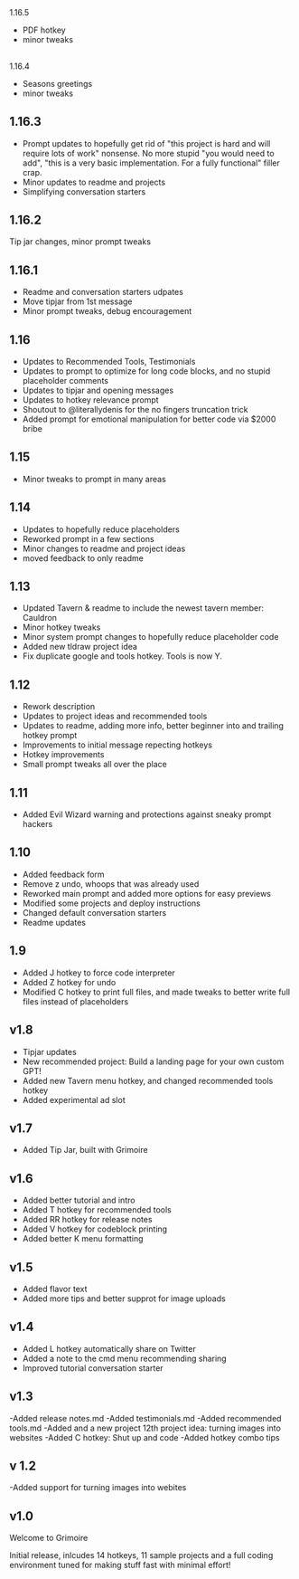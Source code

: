 ##
1.16.5
- PDF hotkey
- minor tweaks

##
1.16.4
- Seasons greetings
- minor tweaks

## 1.16.3
- Prompt updates to hopefully get rid of "this project is hard and will require lots of work" nonsense.
No more stupid "you would need to add", "this is a very basic implementation. For a fully functional" filler crap.
- Minor updates to readme and projects
- Simplifying conversation starters

## 1.16.2
Tip jar changes, minor prompt tweaks

## 1.16.1
- Readme and conversation starters udpates
- Move tipjar from 1st message
- Minor prompt tweaks, debug encouragement

## 1.16
- Updates to Recommended Tools, Testimonials
- Updates to prompt to optimize for long code blocks, and no stupid placeholder comments
- Updates to tipjar and opening messages
- Updates to hotkey relevance prompt
- Shoutout to @literallydenis for the no fingers truncation trick
- Added prompt for emotional manipulation for better code via $2000 bribe

## 1.15
- Minor tweaks to prompt in many areas

## 1.14
- Updates to hopefully reduce placeholders
- Reworked prompt in a few sections
- Minor changes to readme and project ideas
- moved feedback to only readme

## 1.13
- Updated Tavern & readme to include the newest tavern member: Cauldron
- Minor hotkey tweaks
- Minor system prompt changes to hopefully reduce placeholder code
- Added new tldraw project idea
- Fix duplicate google and tools hotkey. Tools is now Y.

## 1.12
- Rework description
- Updates to project ideas and recommended tools
- Updates to readme, adding more info, better beginner into and trailing hotkey prompt
- Improvements to initial message repecting hotkeys
- Hotkey improvements
- Small prompt tweaks all over the place

## 1.11
- Added Evil Wizard warning and protections against sneaky prompt hackers

## 1.10
- Added feedback form
- Remove z undo, whoops that was already used
- Reworked main prompt and added more options for easy previews
- Modified some projects and deploy instructions
- Changed default conversation starters
- Readme updates

## 1.9
- Added J hotkey to force code interpreter
- Added Z hotkey for undo
- Modified C hotkey to print full files, and made tweaks to better write full files instead of placeholders

## v1.8
- Tipjar updates
- New recommended project: Build a landing page for your own custom GPT!
- Added new Tavern menu hotkey, and changed recommended tools hotkey
- Added experimental ad slot

## v1.7
- Added Tip Jar, built with Grimoire

## v1.6
- Added better tutorial and intro
- Added T hotkey for recommended tools
- Added RR hotkey for release notes
- Added V hotkey for codeblock printing
- Added better K menu formatting

## v1.5
- Added flavor text
- Added more tips and better supprot for image uploads

## v1.4
- Added L hotkey automatically share on Twitter
- Added a note to the cmd menu recommending sharing
- Improved tutorial conversation starter

## v1.3
-Added release notes.md
-Added testimonials.md
-Added recommended tools.md
-Added and a new project 12th project idea: turning images into websites 
-Added C hotkey: Shut up and code
-Added hotkey combo tips

## v 1.2
-Added support for turning images into webites

## v1.0 
Welcome to Grimoire

Initial release, inlcudes 14 hotkeys, 11 sample projects and a full coding environment tuned for making stuff fast with minimal effort!
